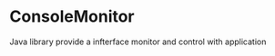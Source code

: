 ConsoleMonitor
==============

Java library provide a infterface monitor and control with application
